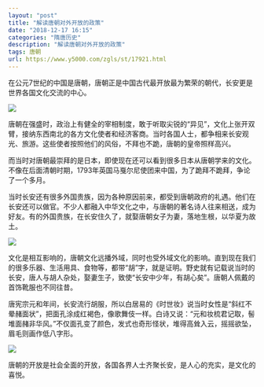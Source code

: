 ```yaml
---
layout: "post"
title: "解读唐朝对外开放的政策"
date: "2018-12-17 16:15"
categories: "隋唐历史"
description: "解读唐朝对外开放的政策"
tags: 唐朝
url: https://www.y5000.com/zgls/st/17921.html
---
```






在公元7世纪的中国是唐朝，唐朝正是中国古代最开放最为繁荣的朝代，长安更是世界各国文化交流的中心。

![](https://img.y5000.com/uploads/allimg/170327/8-1F32G02254506.jpg)

唐朝在强盛时，政治上有健全的宰相制度，敢于听取尖锐的“异见”，文化上张开双臂，接纳东西南北的各方文化使者和经济客商。当时各国人士，都争相来长安观光、旅游。这些使者按照他们的风俗，不拜也不跪，唐朝的皇帝照样高兴。

而当时对唐朝最崇拜的是日本，即使现在还可以看到很多日本从唐朝学来的文化。不像在后面清朝时期，1793年英国马戛尔尼使团来中国，为了跪拜不跪拜，争论了一个多月。

当时长安还有很多外国贵族，因为各种原因前来，都受到唐朝政府的礼遇。他们在长安还可以做官。不少人都融入中华文化之中，与唐朝的著名诗人往来相送，成为好友。有的外国贵族，在长安住久了，就娶唐朝女子为妻，落地生根，以华夏为故土。

![](https://img.y5000.com/uploads/allimg/170327/8-1F32G02244260.jpg)

文化是相互影响的，唐朝文化远播外域，同时也受外域文化的影响。直到现在我们的很多乐器、生活用具、食物等，都带“胡”字，就是证明。野史就有记载说当时的长安，唐人与胡人杂处，娶妻生子，致使“长安中少年，有胡心矣”。唐朝人佩戴的首饰靴服也不同往昔。

唐宪宗元和年间，长安流行胡服，所以白居易的《时世妆》说当时女性是“斜红不晕赭面状”，把面孔涂成红褐色，像歌舞伎一样。白诗又说：“元和妆梳君记取，髻堆面赭非华风。”不仅面孔变了颜色，发式也奇形怪状，堆得高耸入云，摇摇欲坠，眉毛则画作低八字形。

![](https://img.y5000.com/uploads/allimg/170327/8-1F32G02235309.jpg)

唐朝的开放是社会全面的开放，各国各界人士齐聚长安，是人心的充实，是文化的喜悦。
